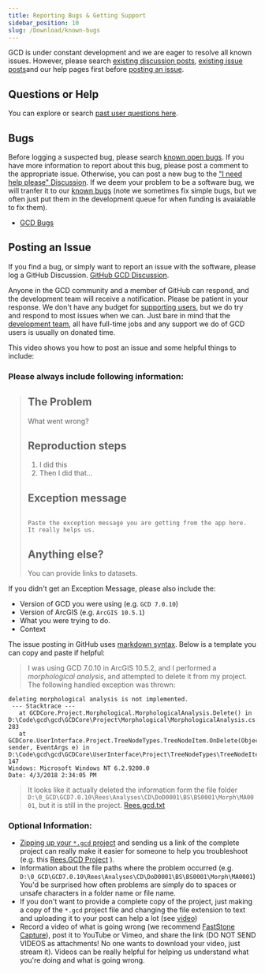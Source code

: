 ```yaml
---
title: Reporting Bugs & Getting Support
sidebar_position: 10
slug: /Download/known-bugs
---
```


GCD is under constant development and we are eager to resolve all known issues.  However, please search [existing discussion posts](https://github.com/Riverscapes/gcd/issues),   [existing issue  posts](https://github.com/Riverscapes/gcd/issues)and our help pages first before [posting an issue](#posting-an-issue).

## Questions or Help

You can explore or search [past user questions here](https://github.com/Riverscapes/gcd/discussions).

## Bugs

Before logging a suspected bug, please search [known open bugs](https://github.com/Riverscapes/gcd/labels/bug). If you have more information to report about this bug, please post a comment to the appropriate issue. Otherwise, you can post a new bug to the ["I need help please" Discussion](https://github.com/Riverscapes/gcd/discussions/categories/i-need-help-please). If we deem your problem to be a software bug, we will tranfer it to our [known bugs](https://github.com/Riverscapes/gcd/labels/bug) (note we sometimes fix simple bugs, but we often just put them in the development queue for when funding is avaialable to fix them).

* [GCD Bugs](https://github.com/Riverscapes/gcd/labels/bug)

## Posting an Issue

If you find a bug, or simply want to report an issue with the software, please log a GitHub Discussion. [GitHub GCD Discussion](https://github.com/Riverscapes/gcd/discussions/categories/i-need-help-please).

Anyone in the GCD community and a member of GitHub  can respond, and the development team will receive a notification. Please be patient in your response. We don't have any budget for [supporting users](/Download/future-feature-request), but we do try and respond to most issues when we can. Just bare in mind that the [development team](/who), all have full-time jobs and any support we do of GCD users is usually on donated time. 


This video shows you how to post an issue and some helpful things to include:

<YouTubeEmbed videoId="EFAQgvZQY0s-xs"/>

### Please always include following information:

> ## The Problem
>
> What went wrong?
>
> ## Reproduction steps
> 
> 1. I did this
> 2. Then I did that...
> 
> ## Exception message
> 
> ```text
> 
> Paste the exception message you are getting from the app here. It really helps us. 
> 
> ```
> 
> ## Anything else?
> 
> You can provide links to datasets.

If you didn't get an Exception Message, please also include the:
- Version of GCD you were using (e.g. `GCD 7.0.10`)
- Version of ArcGIS  (e.g. `ArcGIS 10.5.1`)
- What you were trying to do.
- Context

The issue posting in GitHub uses [markdown syntax](https://guides.github.com/features/mastering-markdown/). Below is a template you can copy and paste if helpful:

> I was using GCD 7.0.10 in ArcGIS 10.5.2, and I performed a *morphological analysis*, and attempted to delete it from my project. The following handled exception was thrown:

```
deleting morphological analysis is not implemented.
 --- Stacktrace --- 
   at GCDCore.Project.Morphological.MorphologicalAnalysis.Delete() in D:\Code\gcd\gcd\GCDCore\Project\Morphological\MorphologicalAnalysis.cs:line 283
   at GCDCore.UserInterface.Project.TreeNodeTypes.TreeNodeItem.OnDelete(Object sender, EventArgs e) in D:\Code\gcd\gcd\GCDCore\UserInterface\Project\TreeNodeTypes\TreeNodeItem.cs:line 147
Windows: Microsoft Windows NT 6.2.9200.0
Date: 4/3/2018 2:34:05 PM
```

> It looks like it actually deleted the information form the file folder `D:\0_GCD\GCD7.0.10\Rees\Analyses\CD\DoD0001\BS\BS0001\Morph\MA0001`, but it is still in the project. 
[Rees.gcd.txt](https://github.com/Riverscapes/gcd/files/1873277/Rees.gcd.txt)

### Optional Information:
- [Zipping up your `*.gcd` project](/Concepts/projects) and sending us a link of the complete project can really make it easier for someone to help you troubleshoot (e.g. this [Rees.GCD Project](https://drive.google.com/file/d/1OOcZBeE3TFKOFaLKh2l-rBsdeOQNV2-H/view?usp=sharing) ). 
- Information about the file paths where the problem occurred (e.g. `D:\0_GCD\GCD7.0.10\Rees\Analyses\CD\DoD0001\BS\BS0001\Morph\MA0001`) You'd be surprised how often problems are simply do to spaces or unsafe characters in a folder name or file name. 
- If you don't want to provide a complete copy of the project, just making a copy of the `*.gcd` project file and changing the file extension to text and uploading it to your post can help a lot (see [video](https://www.youtube.com/watch?v=EFAQgvZQY0s&feature=youtu.be&t=5m14s))
- Record a video of what is going wrong (we recommend [FastStone Capture](http://etal.joewheaton.org/faststone-capture.html)), post it to YouTube or Vimeo, and share the link (DO NOT SEND VIDEOS as attachments! No one wants to download your video, just stream it). Videos can be really helpful for helping us understand what you're doing and what is going wrong.
